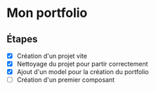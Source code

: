 # Mon portfolio

## Étapes

- [x] Création d'un projet vite
- [x] Nettoyage du projet pour partir correctement
- [x] Ajout d'un model pour la création du portfolio
- [ ] Création d'un premier composant
